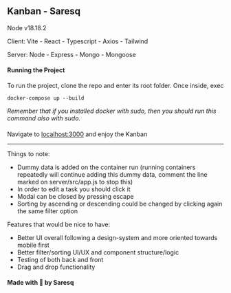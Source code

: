 ## Kanban - Saresq
Node v18.18.2

Client: Vite - React - Typescript - Axios - Tailwind

Server: Node - Express - Mongo - Mongoose

#### Running the Project
To run the project, clone the repo and enter its root folder.
Once inside, exec

    docker-compose up --build


*Remember that if you installed docker with sudo, then you should run this command also with sudo.*

#### 

Navigate to [localhost:3000](http://localhost:3000) and enjoy the Kanban
___


Things to note:

- Dummy data is added on the container run (running containers repeatedly will continue adding this dummy data, comment the line marked on server/src/app.js to stop this)
- In order to edit a task you should click it
- Modal can be closed by pressing escape
- Sorting by ascending or descending could be changed by clicking again the same filter option

Features that would be nice to have:

- Better UI overall following a design-system and more oriented towards mobile first
- Better filter/sorting UI/UX and component structure/logic
- Testing of both back and front
- Drag and drop functionality


#### Made with 🧠 by Saresq
